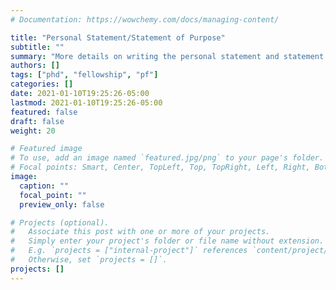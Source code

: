 ```yaml
---
# Documentation: https://wowchemy.com/docs/managing-content/

title: "Personal Statement/Statement of Purpose"
subtitle: ""
summary: "More details on writing the personal statement and statement of purpose for PhD and fellowship apps. COMING SOON."
authors: []
tags: ["phd", "fellowship", "pf"]
categories: []
date: 2021-01-10T19:25:26-05:00
lastmod: 2021-01-10T19:25:26-05:00
featured: false
draft: false
weight: 20

# Featured image
# To use, add an image named `featured.jpg/png` to your page's folder.
# Focal points: Smart, Center, TopLeft, Top, TopRight, Left, Right, BottomLeft, Bottom, BottomRight.
image:
  caption: ""
  focal_point: ""
  preview_only: false

# Projects (optional).
#   Associate this post with one or more of your projects.
#   Simply enter your project's folder or file name without extension.
#   E.g. `projects = ["internal-project"]` references `content/project/deep-learning/index.md`.
#   Otherwise, set `projects = []`.
projects: []
---
```

